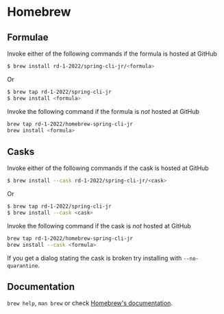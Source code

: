 # Homebrew

## Formulae
Invoke either of the following commands if the formula is hosted at GitHub

```sh
$ brew install rd-1-2022/spring-cli-jr/<formula>
```

Or

```sh
$ brew tap rd-1-2022/spring-cli-jr
$ brew install <formula>
```

Invoke the following command if the formula is *not* hosted at GitHub

```sh
brew tap rd-1-2022/homebrew-spring-cli-jr 
brew install <formula>
```

## Casks
Invoke either of the following commands if the cask is hosted at GitHub

```sh
$ brew install --cask rd-1-2022/spring-cli-jr/<cask>
```

Or

```sh
$ brew tap rd-1-2022/spring-cli-jr
$ brew install --cask <cask>
```

Invoke the following command if the cask is *not* hosted at GitHub

```sh
brew tap rd-1-2022/homebrew-spring-cli-jr 
brew install --cask <formula>
```

If you get a dialog stating the cask is broken try installing with `--no-quarantine`.

## Documentation
`brew help`, `man brew` or check [Homebrew's documentation](https://docs.brew.sh).
